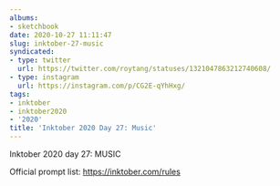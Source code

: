 ```yaml
---
albums:
- sketchbook
date: 2020-10-27 11:11:47
slug: inktober-27-music
syndicated:
- type: twitter
  url: https://twitter.com/roytang/statuses/1321047863212740608/
- type: instagram
  url: https://instagram.com/p/CG2E-qYhHxg/
tags:
- inktober
- inktober2020
- '2020'
title: 'Inktober 2020 Day 27: Music'
---
```


Inktober 2020 day 27: MUSIC

Official prompt list: https://inktober.com/rules